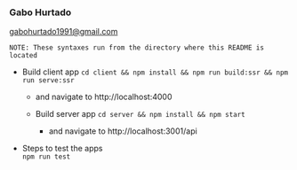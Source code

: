 ### Gabo Hurtado
[gabohurtado1991@gmail.com](mailto:gabohurtado1991@gmail.com)

    NOTE: These syntaxes run from the directory where this README is located

  * Build client app
    `cd client && npm install && npm run build:ssr && npm run serve:ssr`
    * and navigate to http://localhost:4000

    * Build server app
        `cd server && npm install && npm start`
        * and navigate to http://localhost:3001/api


  * Steps to test the apps  
    `npm run test`